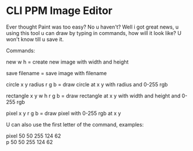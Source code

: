 # CLI PPM Image Editor

Ever thought Paint was too easy? No u haven't? Well i got great news, u using this tool u can draw by typing in commands, how will it look like? U won't know till u save it.

Commands:

new       w h              = create new image with width and height  

save      filename         = save image with filename  

circle    x y radius r g b = draw circle at x y with radius and 0-255 rgb  

rectangle x y w h r g b    = draw rectangle at x y with width and height and 0-255 rgb  

pixel     x y r g b        = draw pixel with 0-255 rgb at x y  

U can also use the first letter of the command, examples:  

pixel 50 50 255 124 62  
p 50 50 255 124 62
